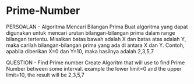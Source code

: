 # Prime-Number

PERSOALAN  - Algoritma Mencari Bilangan Prima
Buat algoritma yang dapat digunakan untuk mencari urutan bilangan-bilangan prima dalam range
bilangan tertentu.
Misalkan batas bawah adalah X dan batas atas adalah Y, maka carilah bilangan-bilangan prima
yang ada di antara X dan Y.
Contoh, apabila diberikan X=0 dan Y=10, maka hasilnya adalah 2,3,5,7


QUESTION - Find Prime number
Create Algoritm that will use to find Prime Number between some interval.
example  the lower limit=0 and the upper limit=10, the result will be 2,3,5,7
